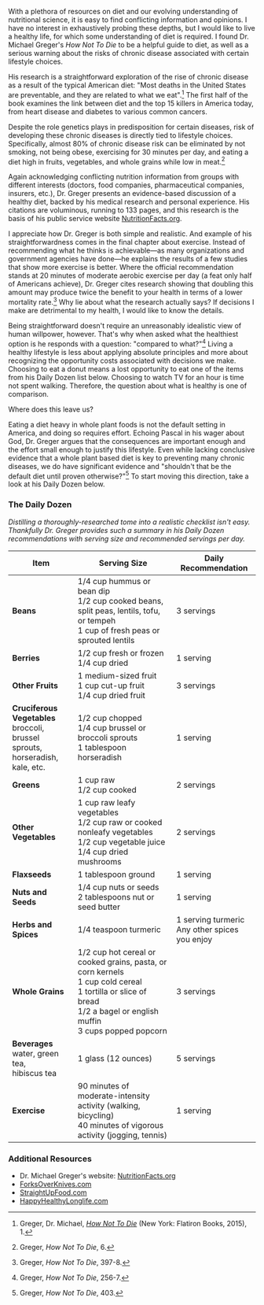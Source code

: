 With a plethora of resources on diet and our evolving understanding of nutritional science, it is easy to find conflicting information and opinions. I have no interest in exhaustively probing these depths, but I would like to live a healthy life, for which some understanding of diet is required. I found Dr. Michael Greger's *How Not To Die* to be a helpful guide to diet, as well as a serious warning about the risks of chronic disease associated with certain lifestyle choices.

His research is a straightforward exploration of the rise of chronic disease as a result of the typical American diet: "Most deaths in the United States are preventable, and they are related to what we eat".[^chronic] The first half of the book examines the link between diet and the top 15 killers in America today, from heart disease and diabetes to various common cancers. 

[^chronic]: Greger, Dr. Michael, [*How Not To Die*](https://www.amazon.com/How-Not-Die-Discover-Scientifically/dp/1250066115/ref=sr_1_1?ie=UTF8&qid=1515983382&sr=8-1&keywords=how+not+to+die) (New York: Flatiron Books, 2015), 1.

Despite the role genetics plays in predisposition for certain diseases, risk of developing these chronic diseases is directly tied to lifestyle choices. Specifically, almost 80% of chronic disease risk can be eliminated by not smoking, not being obese, exercising for 30 minutes per day, and eating a diet high in fruits, vegetables, and whole grains while low in meat.[^fourfactors] 

[^fourfactors]: Greger, *How Not To Die*, 6.

Again acknowledging conflicting nutrition information from groups with different interests (doctors, food companies, pharmaceutical companies, insurers, etc.), Dr. Greger presents an evidence-based discussion of a healthy diet, backed by his medical research and personal experience. His citations are voluminous, running to 133 pages, and this research is the basis of his public service website [NutritionFacts.org](NutritionFacts.org). 

I appreciate how Dr. Greger is both simple and realistic. And example of his straightforwardness comes in the final chapter about exercise. Instead of recommending what he thinks is achievable—as many organizations and government agencies have done—he explains the results of a few studies that show more exercise is better. Where the official recommendation stands at 20 minutes of moderate aerobic exercise per day (a feat only half of Americans achieve), Dr. Greger cites research showing that doubling this amount may produce twice the benefit to your health in terms of a lower mortality rate.[^exercise] Why lie about what the research actually says? If decisions I make are detrimental to my health, I would like to know the details. 

[^exercise]: Greger, *How Not To Die*, 397-8.

Being straightforward doesn't require an unreasonably idealistic view of human willpower, however. That's why when asked what the healthiest option is he responds with a question: "compared to what?"[^compared] Living a healthy lifestyle is less about applying absolute principles and more about recognizing the opportunity costs associated with decisions we make. Choosing to eat a donut means a lost opportunity to eat one of the items from his Daily Dozen list below. Choosing to watch TV for an hour is time not spent walking. Therefore, the question about what is healthy is one of comparison. 

[^compared]: Greger, *How Not To Die*, 256-7.

Where does this leave us? 

Eating a diet heavy in whole plant foods is not the default setting in America, and doing so requires effort. Echoing Pascal in his wager about God, Dr. Greger argues that the consequences are important enough and the effort small enough to justify this lifestyle. Even while lacking conclusive evidence that a whole plant based diet is key to preventing many chronic diseases, we do have significant evidence and "shouldn't that be the default diet until proven otherwise?"[^evidence] To start moving this direction, take a look at his Daily Dozen below. 

[^evidence]: Greger, *How Not To Die*, 403.


### The Daily Dozen
*Distilling a thoroughly-researched tome into a realistic checklist isn't easy. Thankfully Dr. Greger provides such a summary in his Daily Dozen recommendations with serving size and recommended servings per day.*

| Item | Serving Size | Daily Recommendation | 
| -------- | -------- | -------- |
| **Beans** | 1/4 cup hummus or bean dip <br> 1/2 cup cooked beans, split peas, lentils, tofu, or tempeh <br> 1 cup of fresh peas or sprouted lentils | 3 servings |
| **Berries** | 1/2 cup fresh or frozen <br> 1/4 cup dried | 1 serving |
| **Other Fruits** | 1 medium-sized fruit <br> 1 cup cut-up fruit <br> 1/4 cup dried fruit | 3 servings |
| **Cruciferous Vegetables** <br> broccoli, brussel sprouts, <br> horseradish, kale, etc. | 1/2 cup chopped <br> 1/4 cup brussel or broccoli sprouts <br> 1 tablespoon horseradish | 1 serving |
| **Greens** | 1 cup raw <br> 1/2 cup cooked | 2 servings |
| **Other Vegetables** | 1 cup raw leafy vegetables <br> 1/2 cup raw or cooked nonleafy vegetables <br> 1/2 cup vegetable juice <br> 1/4 cup dried mushrooms | 2 servings |
| **Flaxseeds** | 1 tablespoon ground | 1 serving | 
| **Nuts and Seeds** | 1/4 cup nuts or seeds <br> 2 tablespoons nut or seed butter | 1 serving |
| **Herbs and Spices** | 1/4 teaspoon turmeric | 1 serving turmeric <br> Any other spices you enjoy |
| **Whole Grains** | 1/2 cup hot cereal or cooked grains, pasta, or corn kernels <br> 1 cup cold cereal <br> 1 tortilla or slice of bread <br> 1/2 a bagel or english muffin <br> 3 cups popped popcorn | 3 servings |
| **Beverages** <br> water, green tea, <br> hibiscus tea | 1 glass (12 ounces) | 5 servings |
| **Exercise** | 90 minutes of moderate-intensity activity (walking, bicycling) <br> 40 minutes of vigorous activity (jogging, tennis) | 1 serving |

### Additional Resources
- Dr. Michael Greger's website: [NutritionFacts.org](nutritionfacts.org)
- [ForksOverKnives.com](ForksOverKnives.com)
- [StraightUpFood.com](StraightUpFood.com)
- [HappyHealthyLonglife.com](HappyHealthyLonglife.com)